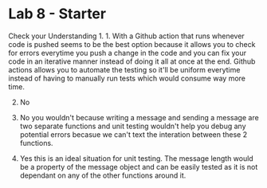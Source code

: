 # Lab 8 - Starter

Check your Understanding
1.
    1. With a Github action that runs whenever code is pushed seems to be the best option because it allows you to check for errors everytime you push a change in the code and you can fix your code in an iterative manner instead of doing it all at once at the end. Github actions allows you to automate the testing so it'll be uniform everytime instead of having to manually run tests which would consume way more time.


2. No

3. No you wouldn't because writing a message and sending a message are two separate functions and unit testing wouldn't help you debug any potential errors becasue we can't text the interation between these 2 functions.

4. Yes this is an ideal situation for unit testing. The message length would be a property of the message object and can be easily tested as it is not dependant on any of the other functions around it.
   
   
